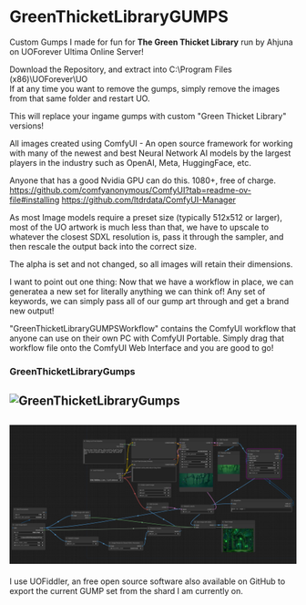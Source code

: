 # GreenThicketLibraryGUMPS
Custom Gumps I made for fun for <b>The Green Thicket Library</b> run by Ahjuna on UOForever Ultima Online Server!

Download the Repository, and extract into C:\Program Files (x86)\UOForever\UO\
If at any time you want to remove the gumps, simply remove the images from that same folder and restart UO.

This will replace your ingame gumps with custom "Green Thicket Library" versions!

All images created using ComfyUI - An open source framework for working
with many of the newest and best Neural Network AI models by the largest
players in the industry such as OpenAI, Meta, HuggingFace, etc. 

Anyone that has a good Nvidia GPU can do this. 1080+, free of charge.
https://github.com/comfyanonymous/ComfyUI?tab=readme-ov-file#installing
https://github.com/ltdrdata/ComfyUI-Manager

As most Image models require a preset size (typically 512x512 or larger), 
most of the UO artwork is much less than that, we have to upscale
to whatever the closest SDXL resolution is, pass it through the
sampler, and then rescale the output back into the correct size.

The alpha is set and not changed, so all images will retain their dimensions.

I want to point out one thing: Now that we have a workflow in place, 
we can generatea a new set for literally anything we can think of!
Any set of keywords, we can simply pass all of our gump art through 
and get a brand new output! 

"GreenThicketLibraryGUMPSWorkflow" contains the ComfyUI workflow that
anyone can use on their own PC with ComfyUI Portable. Simply
drag that workflow file onto the ComfyUI Web Interface and 
you are good to go! 

### **GreenThicketLibraryGumps**

![GreenThicketLibraryGumps](ingamescreenshot.png)
---


![ComfyUI Workflow](comfyuiworkflow.png)
---

I use UOFiddler, an free open source software also available on GitHub
to export the current GUMP set from the shard I am currently on.


